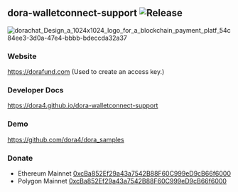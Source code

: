 dora-walletconnect-support
![Release](https://jitpack.io/v/dora4/dora-walletconnect-support.svg)
--------------------------------

![dorachat_Design_a_1024x1024_logo_for_a_blockchain_payment_platf_54c84ee3-3d0a-47e4-bbbb-bdeccda32a37]([https://github.com/user-attachments/assets/8a459c40-983c-4f4e-9579-1bffd50088a3])

### Website

https://dorafund.com (Used to create an access key.)

### Developer Docs

https://dora4.github.io/dora-walletconnect-support

### Demo

https://github.com/dora4/dora_samples

### Donate

- Ethereum Mainnet [0xcBa852Ef29a43a7542B88F60C999eD9cB66f6000](https://etherscan.io/address/0xcBa852Ef29a43a7542B88F60C999eD9cB66f6000)
- Polygon Mainnet [0xcBa852Ef29a43a7542B88F60C999eD9cB66f6000](https://polygonscan.com/address/0xcBa852Ef29a43a7542B88F60C999eD9cB66f6000)

